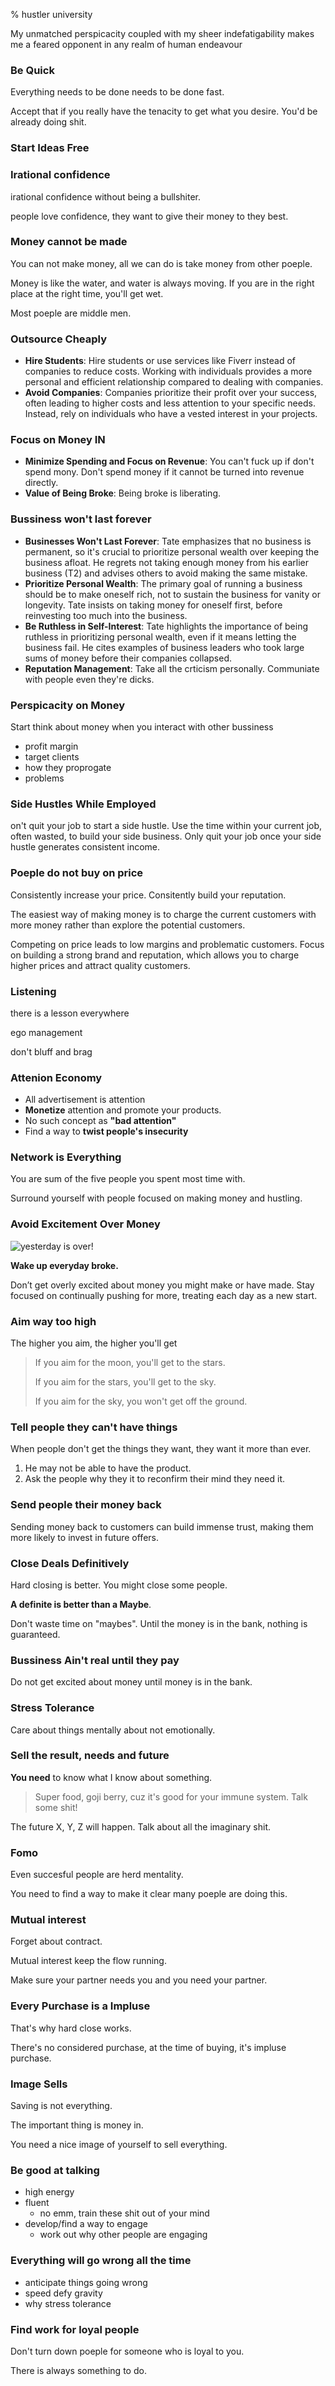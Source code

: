 % hustler university

My unmatched perspicacity coupled with my sheer indefatigability makes me a feared opponent in any realm of human endeavour

### Be Quick

Everything needs to be done needs to be done fast.

Accept that if you really have the tenacity to get what you desire.
You'd be already doing shit.

### Start Ideas Free

### Irational confidence

irational confidence without being a bullshiter.

people love confidence, they want to give their money to they best.

### Money cannot be made

You can not make money, all we can do is take money from other poeple.

Money is like the water, and water is always moving.
If you are in the right place at the right time, you'll get wet.

Most poeple are middle men.

### Outsource Cheaply

- <b>Hire Students</b>: Hire students or use services like Fiverr instead of companies to reduce costs. Working with individuals provides a more personal and efficient relationship compared to dealing with companies.
- <b>Avoid Companies</b>: Companies prioritize their profit over your success, often leading to higher costs and less attention to your specific needs. Instead, rely on individuals who have a vested interest in your projects.

### Focus on Money IN

- <b>Minimize Spending and Focus on Revenue</b>: You can't fuck up if don't spend mony. 
Don't spend money if it cannot be turned into revenue directly.
- <b>Value of Being Broke</b>: Being broke is liberating.

### Bussiness won't last forever

- <b>Businesses Won't Last Forever</b>: Tate emphasizes that no business is permanent, so it's crucial to prioritize personal wealth over keeping the business afloat. He regrets not taking enough money from his earlier business (T2) and advises others to avoid making the same mistake.
- <b>Prioritize Personal Wealth</b>: The primary goal of running a business should be to make oneself rich, not to sustain the business for vanity or longevity. Tate insists on taking money for oneself first, before reinvesting too much into the business.
- <b>Be Ruthless in Self-Interest</b>: Tate highlights the importance of being ruthless in prioritizing personal wealth, even if it means letting the business fail. He cites examples of business leaders who took large sums of money before their companies collapsed.
- <b>Reputation Management</b>: Take all the crticism personally. Communiate with people even they're dicks.

### Perspicacity on Money

Start think about money when you interact with other bussiness

- profit margin
- target clients
- how they proprogate
- problems

### Side Hustles While Employed

on't quit your job to start a side hustle. Use the time within your current job, often wasted, to build your side business. Only quit your job once your side hustle generates consistent income.

### Poeple do not buy on price

Consistently increase your price. Consitently build your reputation.

The easiest way of making money is to charge the current customers with more money rather than explore the potential customers.

Competing on price leads to low margins and problematic customers. Focus on building a strong brand and reputation, which allows you to charge higher prices and attract quality customers.

### Listening

there is a lesson everywhere

ego management

don't bluff and brag

### Attenion Economy

- All advertisement is attention
- __Monetize__ attention and promote your products.
- No such concept as __"bad attention"__
- Find a way to __twist people's insecurity__

### Network is Everything

You are sum of the five people you spent most time with.

Surround yourself with people focused on making money and hustling. 

### Avoid Excitement Over Money

![yesterday is over!](../../docs/WikiImage/image_2024-08-22-15-10-32.png)

__Wake up everyday broke.__

Don’t get overly excited about money you might make or have made. Stay focused on continually pushing for more, treating each day as a new start.

### Aim way too high

The higher you aim, the higher you'll get

> If you aim for the moon, you'll get to the stars.
>
> If you aim for the stars, you'll get to the sky.
>
> If you aim for the sky, you won't get off the ground.

### Tell people they can't have things

When people don't get the things they want, they want it more than ever.

1. He may not be able to have the product.
2. Ask the people why they it to reconfirm their mind they need it.

### Send people their money back

Sending money back to customers can build immense trust, making them more likely to invest in future offers.

### Close Deals Definitively

Hard closing is better. You might close some people.

__A definite is better than a Maybe__.

Don't waste time on "maybes". Until the money is in the bank, nothing is guaranteed.

### Bussiness Ain't real until they pay

Do not get excited about money until money is in the bank.

### Stress Tolerance

Care about things mentally about not emotionally.

### Sell the result, needs and future

__You need__ to know what I know about something.

> Super food, goji berry, cuz it's good for your immune system. Talk some shit!

The future X, Y, Z will happen.
Talk about all the imaginary shit.

### Fomo

Even succesful people are herd mentality.

You need to find a way to make it clear many poeple are doing this.

### Mutual interest

Forget about contract.

Mutual interest keep the flow running.

Make sure your partner needs you and you need your partner.

### Every Purchase is a Impluse

That's why hard close works.

There's no considered purchase, at the time of buying, it's impluse purchase.

### Image Sells

Saving is not everything.

The important thing is money in.

You need a nice image of yourself to sell everything.

### Be good at talking

- high energy
- fluent
    - no emm, train these shit out of your mind
- develop/find a way to engage
    - work out why other people are engaging

### Everything will go wrong all the time

- anticipate things going wrong
- speed defy gravity
- why stress tolerance

### Find work for loyal people

Don't turn down poeple for someone who is loyal to you.

There is always something to do.
